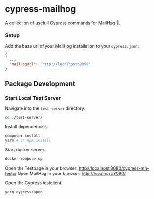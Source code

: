 # cypress-mailhog

A collection of usefull Cypress commands for MailHog 🐗.

### Setup
Add the base url of your MailHog installation to your `cypress.json`:
```json
{
  ...
  "mailHogUrl": "http://localhost:8090"
}
```

## Package Development
### Start Local Test Server

Navigate into the `test-server` directory.
```bash
cd ./test-server/
```

Install dependencies.
```bash
composer install
yarn # or npm install
```

Start docker server.
```bash
docker-compose up
```
Open the Testpage in your browser: [http://localhost:8080/cypress-mh-tests/](http://localhost:8080/cypress-mc-tests/)
Open MailHog in your browser: [http://localhost:8090/](http://localhost:8090/)

Open the Cypress testclient.
```bash
yarn cypress:open
```